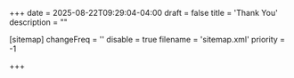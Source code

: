 +++
date = 2025-08-22T09:29:04-04:00
draft = false
title = 'Thank You'
description = ""

[sitemap]
  changeFreq = ''
  disable = true
  filename = 'sitemap.xml'
  priority = -1

+++
